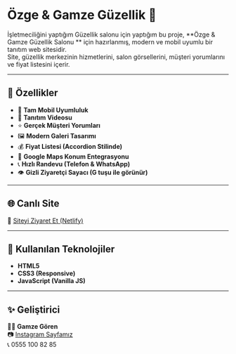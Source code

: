 # Özge & Gamze Güzellik 🌸

İşletmeciliğini yaptığım Güzellik salonu için yaptığım bu proje, **Özge & Gamze Güzellik Salonu ** için hazırlanmış, modern ve mobil uyumlu bir tanıtım web sitesidir.  
Site, güzellik merkezinin hizmetlerini, salon görsellerini, müşteri yorumlarını ve fiyat listesini içerir.

---

## 🚀 Özellikler

- 📱 **Tam Mobil Uyumluluk**
- 🎥 **Tanıtım Videosu**
- ⭐ **Gerçek Müşteri Yorumları**
- 🖼️ **Modern Galeri Tasarımı**
- 💰 **Fiyat Listesi (Accordion Stilinde)**
- 📍 **Google Maps Konum Entegrasyonu**
- 📞 **Hızlı Randevu (Telefon & WhatsApp)**
- 👁️ **Gizli Ziyaretçi Sayacı (G tuşu ile görünür)**

---

## 🌐 Canlı Site

🔗 [Siteyi Ziyaret Et (Netlify)](ozge-gamze-guzellik.netlify.app)

---

## 📂 Kullanılan Teknolojiler

- **HTML5**
- **CSS3 (Responsive)**
- **JavaScript (Vanilla JS)**

---

## ✨ Geliştirici

👩‍💻 **Gamze Gören**  
📷 [Instagram Sayfamız](https://instagram.com/ozge_gamze_guzellik)  
📞 0555 100 82 85
